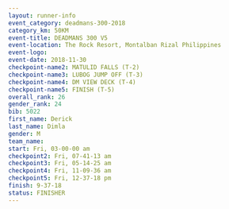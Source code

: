 ```yaml
---
layout: runner-info 
event_category: deadmans-300-2018 
category_km: 50KM 
event-title: DEADMANS 300 V5 
event-location: The Rock Resort, Montalban Rizal Philippines 
event-logo: 
event-date: 2018-11-30 
checkpoint-name2: MATULID FALLS (T-2) 
checkpoint-name3: LUBOG JUMP OFF (T-3) 
checkpoint-name4: DM VIEW DECK (T-4) 
checkpoint-name5: FINISH (T-5) 
overall_rank: 26
gender_rank: 24
bib: 5022
first_name: Derick
last_name: Dimla
gender: M
team_name: 
start: Fri, 03-00-00 am
checkpoint2: Fri, 07-41-13 am
checkpoint3: Fri, 05-14-25 am
checkpoint4: Fri, 11-09-36 am
checkpoint5: Fri, 12-37-18 pm
finish: 9-37-18
status: FINISHER
---
```

